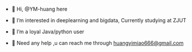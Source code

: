 - 👋 Hi, @YM-huang here

- 👀 I’m interested in deeplearning and bigdata, Currently studying at ZJUT

- 🌱 I’m a loyal Java/python user

- 💬 Need any help ,u can reach me through huangyimiao666@gmail.com

<!---
YM-huang/YM-huang is a ✨ special ✨ repository because its `README.md` (this file) appears on your GitHub profile.
You can click the Preview link to take a look at your changes.
--->
